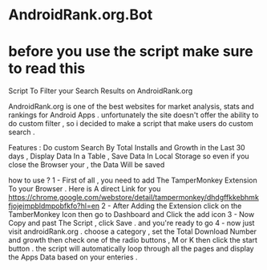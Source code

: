 # AndroidRank.org.Bot
# before you use the script make sure to read this
Script To Filter your Search Results on AndroidRank.org 

 AndroidRank.org is one of the best websites for market analysis, stats and rankings for Android Apps  . unfortunately the site doesn't offer the ability to do custom filter , so i decided to make a script that make users do custom search . 
 
Features :
Do custom Search By Total Installs and Growth in the Last 30 days ,
Display Data In a Table ,
Save Data In Local Storage so even if you close the Browser your , the Data Will be saved  

how to use ?
1 - First of all , you need to add The TamperMonkey Extension To your Browser .
Here is A direct Link for you https://chrome.google.com/webstore/detail/tampermonkey/dhdgffkkebhmkfjojejmpbldmpobfkfo?hl=en
2 - After Adding the Extension click on the TamberMonkey Icon then go to Dashboard and Click the add icon 
3 - Now Copy and past The Script , click Save . and you're ready to go 
4 - now just visit androidRank.org . choose a category , set the Total Download Number and growth then check one of the radio buttons , M or K then click the start button .  the script will automatically loop through all the pages and display the Apps Data based on your enteries . 


